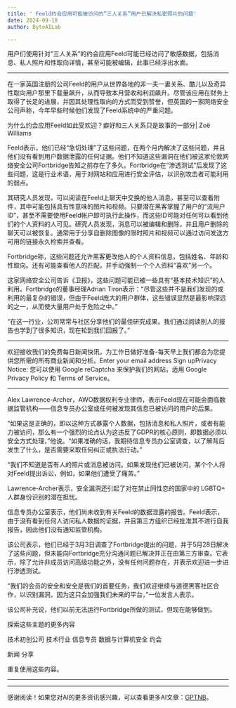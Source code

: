 ```yaml
---
title: ' Feeld约会应用可能被访问的“三人关系”用户已解决私密照片的问题'
date: 2024-09-18
author: ByteAILab

---
```


用户们使用针对“三人关系”的约会应用Feeld可能已经访问了敏感数据，包括消息、私人照片和性取向详情，甚至可能被编辑，此事已经浮出水面。

---
在一家英国注册的公司Feeld的用户从世界各地的非一夫一妻关系、酷儿以及奇异性取向用户那里下载量飙升，从而导致本月营收和利润飙升。尽管该应用在财务上取得了长足的进展，并因其处理性取向的方式而受到赞誉，但英国的一家网络安全公司声称，今年早些时候他们发现了Feeld系统中的严重问题。

为什么约会应用Feeld如此受欢迎？癖好和三人关系只是故事的一部分| Zoë Williams

Feeld表示，他们已经“急切处理”了这些问题，在两个月内解决了这些问题，并且他们没有看到用户数据泄露的任何证据。他们不知道这些漏洞在他们被这家伦敦网络安全公司Fortbridge告知之前存在了多久。Fortbridge在“渗透测试”后发现了这些问题，这是行业术语，用于对网站和应用进行安全评估，以识别攻击者可能利用的弱点。

其研究人员发现，可以阅读在Feeld上聊天中交换的他人消息，甚至可以查看附件，其中可能包括具有性意味的图片和视频。只要潜在黑客掌握了用户的“流用户ID”，甚至不需要使用Feeld帐户即可执行此操作，而这些ID可能对任何可以看到他们的个人资料的人可见。研究人员发现，消息可以被编辑和删除，并且用户删除的聊天可以被恢复。通常用于分享自删除图像的限时照片和视频可以通过访问发送方可用的链接永久检索并查看。

Fortbridge称，这些问题还允许黑客更改他人的个人资料信息，包括姓名、年龄和性取向。还有可能查看他人的匹配，并手动强制一个个人资料“喜欢”另一个。

这家网络安全公司告诉《卫报》，这些问题可能已被一些具有“基本技术知识”的人利用。Fortbridge的董事经理Adrian Tiron表示：“尽管这些并不是我们发现的或利用的最复杂的错误，但由于Feeld庞大的用户群体，这些错误显然是最影响深远的之一，从而使大量用户处于危险之中。”

“在这一行业，公司常常与社区分享他们的最佳研究成果。我们通过阅读别人的报告也学到了很多知识，现在轮到我们回报了。”

---

欢迎接收我们的免费每日新闻快讯，为工作日做好准备-每天早上我们都会为您提供您所需的所有商业新闻和分析。Enter your email address Sign upPrivacy Notice: 您可以使用 Google reCaptcha 来保护我们的网站，适用 Google Privacy Policy 和 Terms of Service。

---

Alex Lawrence-Archer，AWO数据权利专业律师，表示Feeld现在可能会面临数据监管机构——信息专员办公室或任何被发现其信息已被访问的用户的后果。

“如果这是正确的，即以这种方式暴露个人数据，包括消息和私人照片，或者有能力被访问，那么有一个强烈的论点认为这违反了GDPR的核心原则，即数据必须以安全方式处理，”他说。“如果准确的话，我期待信息专员办公室调查，以了解背后发生了什么，是否需要采取任何纠正或执法行动。”

“我们不知道是否有人的照片或消息被访问。如果发现他们已被访问，某个个人将对Feeld提出诉讼，例如，如果他们遭受了痛苦。”

Lawrence-Archer表示，安全漏洞还引起了对在禁止同性恋的国家中的 LGBTQ+ 人群身份识别的潜在担忧。

信息专员办公室表示，他们尚未收到有关Feeld的数据泄露的报告。Feeld表示，由于没有看到任何人访问私人数据的证据，并且第三方组织已经批准其不进行自我报告，因此他们没有通知监管机构。

该公司表示，他们已经于3月3日调查了Fortbridge提出的问题，并于5月28日解决了这些问题，但未能向Fortbridge充分沟通问题已解决并正在由第三方审查。它表示，除了允许非成员访问高级功能之外，没有任何问题存在，并表示欢迎进一步进行渗透测试。

“我们的会员的安全和安全是我们的首要任务，我们欢迎继续与道德黑客社区合作，以识别漏洞，因为这只会加强我们未来的平台，”一位发言人表示。

该公司补充说，他们以前无法运行Fortbridge所做的测试，但现在能够做到。

探索这些主题的更多内容

技术初创公司 技术行业 信息专员 数据与计算机安全 约会

新闻 分享

重复使用这些内容。

---
---
感谢阅读！如果您对AI的更多资讯感兴趣，可以查看更多AI文章：[GPTNB](https://gptnb.com)。